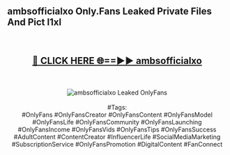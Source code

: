 <h2>ambsofficialxo Only.Fans Leaked Private Files And Pict l1xl</h2>
<br>
<div align="center">
<h2><a href="https://mediafiles.top/ambsofficialxo" rel="nofollow">🔴 CLICK HERE 🌐==►► ambsofficialxo</a></h2>
<br>
<br>
<a href="https://mediafiles.top/ambsofficialxo" rel="nofollow" data-target="animated-image.originalLink"><img src="https://i.ibb.co.com/WyWwxjT/player-gif2.gif" alt="ambsofficialxo Leaked OnlyFans" style="max-width: 100%; display: inline-block;" data-target="animated-image.originalImage"></a>
<br><br>
#Tags:
<br>
#OnlyFans #OnlyFansCreator #OnlyFansContent #OnlyFansModel #OnlyFansLife #OnlyFansCommunity #OnlyFansLaunching #OnlyFansIncome #OnlyFansVids #OnlyFansTips #OnlyFansSuccess #AdultContent #ContentCreator #InfluencerLife #SocialMediaMarketing #SubscriptionService #OnlyFansPromotion #DigitalContent #FanConnect
</div>
<br>